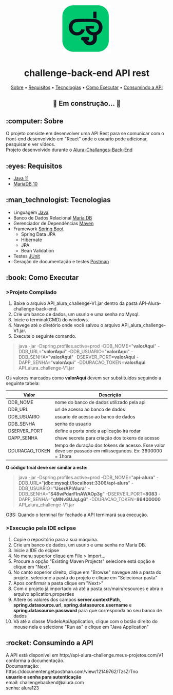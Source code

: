 <div align="center">
	<img src="https://raw.githubusercontent.com/MaykiSantos/challenge-back-end/df7de8acce9c5c949a99a799f22154fa155cb788/challenges-logo.svg" alt="logo">
  	<h1>challenge-back-end API rest</h1>
</div>
<div>
	<p align="center">
		<a href="#sobre">Sobre</a> •
		<a href="#requisitos">Requisitos</a> • 
		<a href="#tecnologias">Tecnologias</a> • 
		<a href="#comoExecutar">Como Executar</a> •
		<a href="#consumir">Consumindo a API</a>
	</p>
	<h2 align="center">🚧  Em construção...  🚧</h2>
</div>

<div>
	<h2 id="sobre"> :computer: Sobre</h2>
	<p>
		O projeto consiste em desenvolver uma API Rest para se comunicar com o front-end desenvolvido em "React" onde o usuario pode adicionar, pesquisar e ver vídeos.
		</br>
		Projeto desenvolvido durante o <a href="https://github.com/alura-challenges/challenge-back-end">Alura-Challanges-Back-End</a>
	</p>
</div>

<div>
	<h2 id="requisitos"> :eyes: Requisitos</h2>
	<ul>
		<li><a href="https://www.oracle.com/br/java/technologies/javase-jdk11-downloads.html">Java 11</a></li>
		<li><a href="https://downloads.mariadb.org/">MariaDB 10</a></li>
	</ul>
</div>

<div>
	<h2 id="tecnologias"> :man_technologist: Tecnologias</h2>
	<ul>
		<li>Linguagem <a href="">Java</a></li>
		<li>Banco de Dados Relacional <a href="">Maria DB</a></li>
		<li>Gerenciador de Dependências <a href="">Maven</a></li>
		<li>Framework <a href="">Spring Boot</a>
			<ul>
				<li>Spring Data JPA</li>
				<li>Hibernate</li>
				<li>JPA</li>
				<li>Bean Validation</li>
			</ul>
		</li>
		<li>Testes <a href="">JUnit</a></li>
		<li>Geração de documentação e testes <a href="">Postman</a></li>
	</ul>
</div>


<h2 id="comoExecutar"> :book: Como Executar</h2>

### >Projeto Compilado
1. Baixe o arquivo API_alura_challenge-V1.jar dentro da pasta API-Alura-challenge-back-end.
2. Crie um banco de dados, um usurio e uma senha no Mysql.
3. Inicie o terminal(CMD) do windows.
4. Navege até o diretório onde você salvou o arquivo API_alura_challenge-V1.jar.
5. Execute o seguinte comando.
>java -jar -Dspring.profiles.active=prod -DDB_NOME="**valorAqui**" -DDB_URL="**valorAqui**" -DDB_USUARIO="**valorAqui**" -DDB_SENHA="**valorAqui**" -DSERVER_PORT=**valorAqui** -DAPP_SENHA="**valorAqui**" -DDURACAO_TOKEN=**valorAqui** API_alura_challenge-V1.jar

Os valores marcados como **valorAqui** devem ser substituidos seguindo a seguinte tabela:

Valor | Descrição
------|---------
DDB_NOME | nome do banco de dados utilizado pela api
DDB_URL | url de acesso ao banco de dados
DDB_USUARIO | usuario de acesso ao banco de dados
DDB_SENHA | senha do usuario
DSERVER_PORT | define a porta onde a aplicação irá rodar
DAPP_SENHA | chave secreta para criação dos tokens de acesso
DDURACAO_TOKEN | tempo de duração dos tokens de acesso. Esse valor deve ser passado em milissegundos. Ex: 3600000 = 1hora

**O código final deve ser similar a este:**
>java -jar -Dspring.profiles.active=prod -DDB_NOME="**api-alura**" -DDB_URL="**jdbc:mysql://localhost:3306/api-alura**" -DDB_USUARIO="**UserAPIAlura**" -DDB_SENHA="**S48wPdarFlnAWAOp3g**" -DSERVER_PORT=**8083** -DAPP_SENHA="**qMNv8UJqLg6**" -DDURACAO_TOKEN=**86400000** API_alura_challenge-V1.jar

OBS: Quando o terminal for fechado a API ternimará sua execução.


### >Execução pela IDE eclipse

1. Copie o repositório para a sua máquina.
2. Crie um banco de dados, um usurio e uma senha no Maria DB.
3. Inicie a IDE do ecipse
4. No menu superior clique em File > Import...
5. Procure a opção "Existing Maven Projects" selecione está opção e clique em "Next".
6. No canto soperior direito, clique em "Browse" navegue até a pasta do projeto, selecione a pasta do projeto e clique em "Selecionar pasta"
7. Apos confirmar a pasta clique em "Next>"
8. Com o projeto já importado vá até a pasta src/main/resources e abra  o arquivo aplication.properties
9. Altere os valores dos campos **server.contextPath**, **spring.datasource.url**, **spring.datasource.username** e **spring.datasource.password** para que corresponda ao seu banco de dados
10. Vá até a classe ModeloApiApplication, clique com o botão direito do mouse nela e selecione "Run as" e clique em "Java Application"
	

<div>
	<h2 id="consumir">:rocket: Consumindo a API</h2>
	<p>
		A API está disponível em http://api-alura-challenge.meus-projetos.com/V1 conforma a documentação. </br>
		Documantação: https://documenter.getpostman.com/view/12149762/TzsZrTno </br>
		<b>usuario e senha para autenticação</b></br>
		email: challengebackend@alura.com</br>
		senha: alura123
	</p>
</div>
